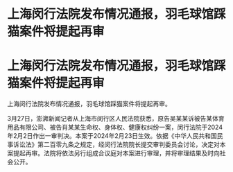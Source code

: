 # 上海闵行法院发布情况通报，羽毛球馆踩猫案件将提起再审

# 上海闵行法院发布情况通报，羽毛球馆踩猫案件将提起再审

上海闵行法院发布情况通报，羽毛球馆踩猫案件将提起再审。

3月27日，澎湃新闻记者从上海市闵行区人民法院获悉，原告吴某某诉被告某体育用品有限公司、被告肖某某生命权、身体权、健康权纠纷一案，闵行法院于2024年2月2日作出一审判决。本案于2024年2月23日生效。依据《中华人民共和国民事诉讼法》第二百零九条之规定，经闵行法院院长提交审判委员会讨论，决定对本案提起再审。法院将依法另行组成合议庭对本案进行审理，并将审理结果及时向社会公开。

